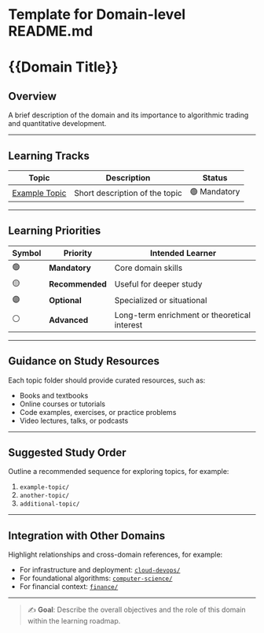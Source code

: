 # Template for Domain-level README.md

# {{Domain Title}}

## Overview

A brief description of the domain and its importance to algorithmic trading and quantitative development.

---

## Learning Tracks

| Topic | Description | Status |
|-------|-------------|--------|
| [Example Topic](./example-topic/) | Short description of the topic | 🟢 Mandatory |

---

## Learning Priorities

| Symbol | Priority | Intended Learner |
|--------|----------|------------------|
| 🟢 | **Mandatory** | Core domain skills |
| 🟡 | **Recommended** | Useful for deeper study |
| 🟣 | **Optional** | Specialized or situational |
| ⚪ | **Advanced** | Long-term enrichment or theoretical interest |

---

## Guidance on Study Resources

Each topic folder should provide curated resources, such as:

- Books and textbooks
- Online courses or tutorials
- Code examples, exercises, or practice problems
- Video lectures, talks, or podcasts

---

## Suggested Study Order

Outline a recommended sequence for exploring topics, for example:

1. `example-topic/`
2. `another-topic/`
3. `additional-topic/`

---

## Integration with Other Domains

Highlight relationships and cross-domain references, for example:

- For infrastructure and deployment: [`cloud-devops/`](../cloud-devops/)
- For foundational algorithms: [`computer-science/`](../computer-science/)
- For financial context: [`finance/`](../finance/)

---

> ✍️ **Goal**: Describe the overall objectives and the role of this domain within the learning roadmap.